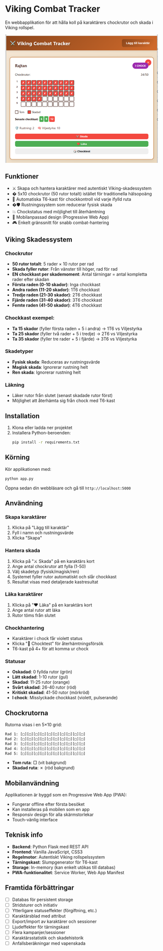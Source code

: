 # Viking Combat Tracker

En webbapplikation för att hålla koll på karaktärers chockrutor och skada i Viking rollspel.

![alt text](image.png)

## Funktioner

- ⚔️ Skapa och hantera karaktärer med autentiskt Viking-skadessystem
- � 5x10 chockrutor (50 rutor totalt) istället för traditionella hälsopoäng
- 🎲 Automatiska T6-kast för chockkontroll vid varje ifylld ruta
- �🛡️ Rustningssystem som reducerar fysisk skada
- 💥 Chockstatus med möjlighet till återhämtning
- 📱 Mobilanpassad design (Progressive Web App)
- 🎮 Enkelt gränssnitt för snabb combat-hantering

## Viking Skadessystem

### Chockrutor
- **50 rutor totalt**: 5 rader × 10 rutor per rad  
- **Skada fyller rutor**: Från vänster till höger, rad för rad
- **EN chockkast per skademoment**: Antal tärningar = antal kompletta rader efter skadan
- **Första raden (0-10 skador)**: Inga chockkast
- **Andra raden (11-20 skador)**: 1T6 chockkast  
- **Tredje raden (21-30 skador)**: 2T6 chockkast
- **Fjärde raden (31-40 skador)**: 3T6 chockkast
- **Femte raden (41-50 skador)**: 4T6 chockkast

### Chockkast exempel:
- **Ta 15 skador** (fyller första raden + 5 i andra) → 1T6 vs Viljestyrka
- **Ta 25 skador** (fyller två rader + 5 i tredje) → 2T6 vs Viljestyrka  
- **Ta 35 skador** (fyller tre rader + 5 i fjärde) → 3T6 vs Viljestyrka

### Skadetyper
- **Fysisk skada**: Reduceras av rustningsvärde
- **Magisk skada**: Ignorerar rustning helt
- **Ren skada**: Ignorerar rustning helt

### Läkning
- Läker rutor från slutet (senast skadade rutor först)
- Möjlighet att återhämta sig från chock med T6-kast

## Installation

1. Klona eller ladda ner projektet
2. Installera Python-beroenden:
   ```bash
   pip install -r requirements.txt
   ```

## Körning

Kör applikationen med:
```bash
python app.py
```

Öppna sedan din webbläsare och gå till `http://localhost:5000`

## Användning

### Skapa karaktärer
1. Klicka på "Lägg till karaktär"
2. Fyll i namn och rustningsvärde
3. Klicka "Skapa"

### Hantera skada
1. Klicka på "⚔️ Skada" på en karaktärs kort
2. Ange antal chockrutor att fylla (1-50)
3. Välj skadetyp (fysisk/magisk/ren)
4. Systemet fyller rutor automatiskt och slår chockkast
5. Resultat visas med detaljerade kastresultat

### Läka karaktärer
1. Klicka på "❤️ Läka" på en karaktärs kort
2. Ange antal rutor att läka
3. Rutor töms från slutet

### Chockhantering
- Karaktärer i chock får violett status
- Klicka "🎲 Chocktest" för återhämtningsförsök
- T6-kast på 4+ för att komma ur chock

### Statusar
- **Oskadad**: 0 fyllda rutor (grön)
- **Lätt skadad**: 1-10 rutor (gul)
- **Skadad**: 11-25 rutor (orange)  
- **Svårt skadad**: 26-40 rutor (röd)
- **Kritiskt skadad**: 41-50 rutor (mörkröd)
- **I chock**: Misslyckade chockkast (violett, pulserande)

## Chockrutorna

Rutorna visas i en 5×10 grid:
```
Rad 1: [□][□][□][□][□][□][□][□][□][□]
Rad 2: [□][□][□][□][□][□][□][□][□][□]  
Rad 3: [□][□][□][□][□][□][□][□][□][□]
Rad 4: [□][□][□][□][□][□][□][□][□][□]
Rad 5: [□][□][□][□][□][□][□][□][□][□]
```

- **Tom ruta**: □ (vit bakgrund)
- **Skadad ruta**: ✗ (röd bakgrund)

## Mobilanvändning

Applikationen är byggd som en Progressive Web App (PWA):
- Fungerar offline efter första besöket
- Kan installeras på mobilen som en app
- Responsiv design för alla skärmstorlekar
- Touch-vänlig interface

## Teknisk info

- **Backend**: Python Flask med REST API
- **Frontend**: Vanilla JavaScript, CSS3
- **Regelmotor**: Autentiskt Viking rollspelssystem
- **Tärningskast**: Slumpgenerator för T6-kast
- **Storage**: In-memory (kan enkelt utökas till databas)
- **PWA-funktionalitet**: Service Worker, Web App Manifest

## Framtida förbättringar

- [ ] Databas för persistent storage
- [ ] Stridsturer och initiativ
- [ ] Ytterligare statuseffekter (förgiftning, etc.)
- [ ] Karaktärsblad med attribut
- [ ] Export/import av karaktärer och sessioner
- [ ] Ljudeffekter för tärningskast
- [ ] Flera kampanjer/sessioner
- [ ] Karaktärsstatistik och skadehistorik
- [ ] Anfallsberäkningar med vapenskada
